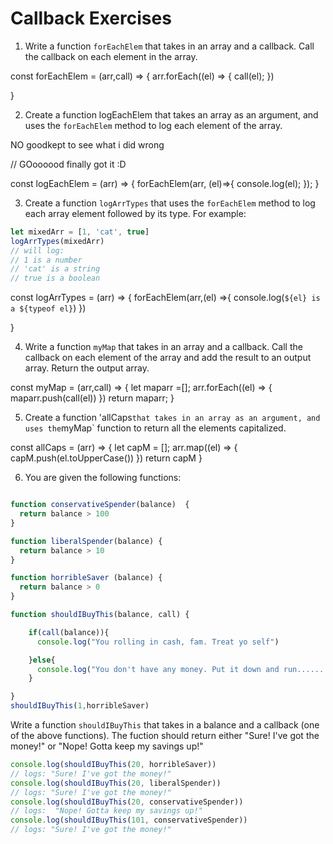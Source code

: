 # Callback Exercises

1. Write a function `forEachElem` that takes in an array and a callback. Call the callback on each element in the array.

const forEachElem = (arr,call) => {
arr.forEach((el) => {
    call(el);
    })

}

<!-- forEachElem(arr,(el) => {
  console.log(el*3)
}) -->


2. Create a function logEachElem that takes an array as an argument, and uses the `forEachElem` method to log each element of the array.

NO goodkept to see what i did wrong

<!-- const logEachElem = (array)=>{
  array.forEachElem(arr,(el) => {
    console.log(el)
  } -->
// GOoooood finally got it :D

const logEachElem = (arr) => {
  forEachElem(arr, (el)=>{
  	console.log(el);
  });
}


3. Create a function `logArrTypes` that uses the `forEachElem` method to log each array element followed by its type. For example:

```js
let mixedArr = [1, 'cat', true]
logArrTypes(mixedArr)
// will log:
// 1 is a number
// 'cat' is a string
// true is a boolean

```

const logArrTypes = (arr) => {
  forEachElem(arr,(el) =>{
    console.log(`${el} is a ${typeof el}`)
    })

}



4. Write a function `myMap` that takes in an array and a callback. Call the callback on each element of the array and add the result
to an output array. Return the output array.

const myMap = (arr,call) => {
  let maparr =[];
  arr.forEach((el) => {
    maparr.push(call(el))
    })
    return maparr;
}

5. Create a function 'allCaps` that takes in an array as an argument, and uses the `myMap` function to return all the elements capitalized.

const allCaps = (arr) => {
  let capM = [];
  arr.map((el) => {
    capM.push(el.toUpperCase())
    })
    return capM
}

6. You are given the following functions:
```js

function conservativeSpender(balance)  {
  return balance > 100
}

function liberalSpender(balance) {
  return balance > 10
}

function horribleSaver (balance) {
  return balance > 0
}

function shouldIBuyThis(balance, call) {

    if(call(balance)){
      console.log("You rolling in cash, fam. Treat yo self")

    }else{
      console.log("You don't have any money. Put it down and run....... \n in that order.")
    }

}
shouldIBuyThis(1,horribleSaver)

```

Write a function `shouldIBuyThis` that takes in a balance and a callback (one of the above functions). The fuction should return either
"Sure! I've got the money!" or "Nope! Gotta keep my savings up!"

```js
console.log(shouldIBuyThis(20, horribleSaver))
// logs: "Sure! I've got the money!"
console.log(shouldIBuyThis(20, liberalSpender))
// logs: "Sure! I've got the money!"
console.log(shouldIBuyThis(20, conservativeSpender))
// logs:  "Nope! Gotta keep my savings up!"
console.log(shouldIBuyThis(101, conservativeSpender))
// logs: "Sure! I've got the money!"

```
